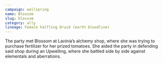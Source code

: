 ```yaml
---
campaign: wellspring
name: Blossom
slug: blossom
category: ally
lineage: Female halfling Druid (earth bloodline)
---
```


The party met Blossom at Lavinia’s alchemy shop, where she was trying to purchase fertilizer for her prized tomatoes. She aided the party in defending said shop during an Upwelling, where she battled side by side against elementals and aberrations.
